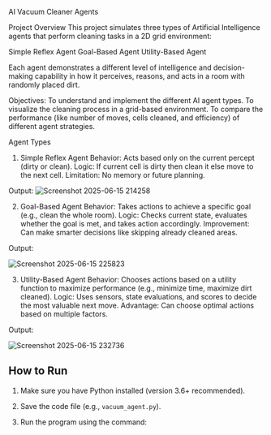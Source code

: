 AI Vacuum Cleaner Agents

Project Overview
This project simulates three types of Artificial Intelligence agents that perform cleaning tasks in a 2D grid environment:

Simple Reflex Agent
Goal-Based Agent
Utility-Based Agent

Each agent demonstrates a different level of intelligence and decision-making capability in how it perceives, reasons, and acts in a room with randomly placed dirt.

Objectives:
To understand and implement the different AI agent types.
To visualize the cleaning process in a grid-based environment.
To compare the performance (like number of moves, cells cleaned, and efficiency) of different agent strategies.

 Agent Types
 
1. Simple Reflex Agent
Behavior: Acts based only on the current percept (dirty or clean).
Logic: If current cell is dirty then clean it else move to the next cell.
Limitation: No memory or future planning.

Output:
![Screenshot 2025-06-15 214258](https://github.com/user-attachments/assets/e5cffb46-19b5-4d5b-84d7-a1df3100a31e)


2. Goal-Based Agent
Behavior: Takes actions to achieve a specific goal (e.g., clean the whole room).
Logic: Checks current state, evaluates whether the goal is met, and takes action accordingly.
Improvement: Can make smarter decisions like skipping already cleaned areas.

Output:

![Screenshot 2025-06-15 225823](https://github.com/user-attachments/assets/888dd458-97e2-46cb-bae4-12341e4c36f2)


3. Utility-Based Agent
Behavior: Chooses actions based on a utility function to maximize performance (e.g., minimize time, maximize dirt cleaned).
Logic: Uses sensors, state evaluations, and scores to decide the most valuable next move.
Advantage: Can choose optimal actions based on multiple factors.

Output:

![Screenshot 2025-06-15 232736](https://github.com/user-attachments/assets/f3d9f4b8-6c2b-451c-a05b-ca09b50cf74b)


## How to Run

1. Make sure you have Python installed (version 3.6+ recommended).
2. Save the code file (e.g., `vacuum_agent.py`).
3. Run the program using the command:

   ```bash



